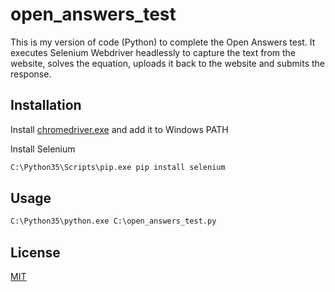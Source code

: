 # open_answers_test

This is my version of code (Python) to complete the Open Answers test.  It executes Selenium Webdriver headlessly to capture the text from the website, solves the equation, uploads it back to the website and submits the response.

## Installation

Install [chromedriver.exe](https://chromedriver.chromium.org/downloads) and add it to Windows PATH

Install Selenium

```bash
C:\Python35\Scripts\pip.exe pip install selenium
```

## Usage

```python
C:\Python35\python.exe C:\open_answers_test.py
```

## License
[MIT](https://choosealicense.com/licenses/mit/)
